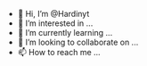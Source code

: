 - 👋 Hi, I’m @Hardinyt
- 👀 I’m interested in ...
- 🌱 I’m currently learning ...
- 💞️ I’m looking to collaborate on ...
- 📫 How to reach me ...

<!---
Hardinyt/Hardinyt is a ✨ special ✨ repository because its `README.md` (this file) appears on your GitHub profile.
You can click the Preview link to take a look at your changes.
--->
